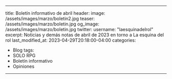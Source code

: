 --- 
 title: Boletín informativo de abril 
 header: 
   image: /assets/images/marzo/boletin2.jpg 
   teaser: /assets/images/marzo/boletin.jpg 
   og_image: /assets/images/marzo/boletin.jpg 
 twitter: 
   username: "laesquinadelrol" 
 excerpt: Noticias y demás notas de abril de 2023 en torno a La esquina del rol 
 last_modified_at: 2023-04-29T20:18:00-04:00 
 categories: 
   - Blog 
 tags: 
   - SOLO RPG 
   - Boletín informativo 
   - Opiniones 
 ---
